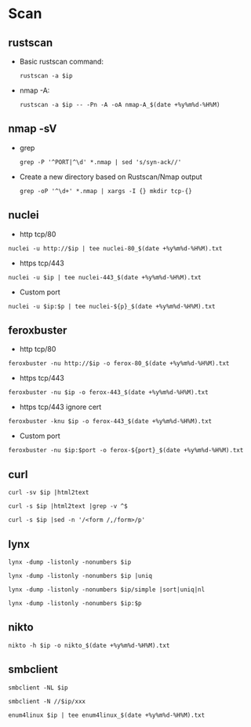 # Scan

## rustscan
- Basic rustscan command:
    ```
  rustscan -a $ip
    ```
- nmap -A:
    ```
  rustscan -a $ip -- -Pn -A -oA nmap-A_$(date +%y%m%d-%H%M)
  ```
## nmap -sV
- grep
    ```
    grep -P '^PORT|^\d' *.nmap | sed 's/syn-ack//'
    ```

- Create a new directory based on Rustscan/Nmap output
    ```
    grep -oP '^\d+' *.nmap | xargs -I {} mkdir tcp-{}
    ```
## nuclei
- http tcp/80
```
nuclei -u http://$ip | tee nuclei-80_$(date +%y%m%d-%H%M).txt
```
- https tcp/443
```
nuclei -u $ip | tee nuclei-443_$(date +%y%m%d-%H%M).txt
```
- Custom port
```
nuclei -u $ip:$p | tee nuclei-${p}_$(date +%y%m%d-%H%M).txt
```
## feroxbuster
- http tcp/80
```
feroxbuster -nu http://$ip -o ferox-80_$(date +%y%m%d-%H%M).txt
```
- https tcp/443
```
feroxbuster -nu $ip -o ferox-443_$(date +%y%m%d-%H%M).txt
```
- https tcp/443 ignore cert
```
feroxbuster -knu $ip -o ferox-443_$(date +%y%m%d-%H%M).txt
```
- Custom port
```
feroxbuster -nu $ip:$port -o ferox-${port}_$(date +%y%m%d-%H%M).txt
```
## curl
```
curl -sv $ip |html2text
```
```
curl -s $ip |html2text |grep -v ^$
```
```
curl -s $ip |sed -n '/<form /,/form>/p'
```
## lynx
```
lynx -dump -listonly -nonumbers $ip
```
```
lynx -dump -listonly -nonumbers $ip |uniq
```
```
lynx -dump -listonly -nonumbers $ip/simple |sort|uniq|nl
```
```
lynx -dump -listonly -nonumbers $ip:$p
```
## nikto
```
nikto -h $ip -o nikto_$(date +%y%m%d-%H%M).txt
```
## smbclient
```
smbclient -NL $ip
```
```
smbclient -N //$ip/xxx
```
```
enum4linux $ip | tee enum4linux_$(date +%y%m%d-%H%M).txt
```

```
```

```
```